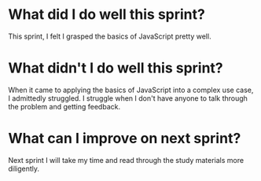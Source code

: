 # What did I do well this sprint?
This sprint, I felt I grasped the basics of JavaScript pretty well.

# What didn't I do well this sprint?
When it came to applying the basics of JavaScript into a complex use case, I admittedly struggled. I struggle when I don't have anyone to talk through the problem and getting feedback.

# What can I improve on next sprint?
Next sprint I will take my time and read through the study materials more diligently.